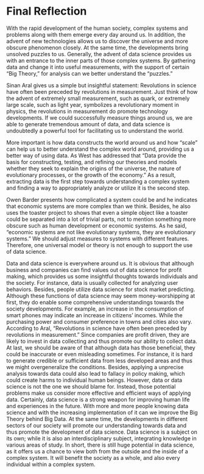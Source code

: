 # Final Reflection
  With the rapid development of the human society, complex systems and problems along with them emerge every day around us. In addition, the advent of new technologies allows us to discover the universe and more obscure phenomenon closely. At the same time, the developments bring unsolved puzzles to us. Generally, the advent of data science provides us with an entrance to the inner parts of those complex systems. By gathering data and change it into useful measurements, with the support of certain “Big Theory,” for analysis can we better understand the “puzzles.”   
  
  Sinan Aral gives us a simple but insightful statement: Revolutions in science have often been preceded by revolutions in measurement. Just think of how the advent of extremely small measurement, such as quark, or extremely large scale, such as light year, symbolizes a revolutionary moment in physics, the revolutions in measurement do promote technology developments. If we could successfully measure things around us, we are able to generate tremendous amount of data, and data science is undoubtedly a powerful tool for facilitating us to understand the world. 
  
  More important is how data constructs the world around us and how “scale” can help us to better understand the complex world around, providing us a better way of using data. As West has addressed that “Data provide the basis for constructing, testing, and refining our theories and models whether they seek to explain the origins of the universe, the nature of evolutionary processes, or the growth of the economy.”  As a result, extracting data is the first step towards understanding a complex system and finding a way to appropriately analyze or utilize it is the second step. 
  
  Owen Barder presents how complicated a system could be and he indicates that economic systems are more complex than we think. Besides, he also uses the toaster project to shows that even a simple object like a toaster could be separated into a lot of trivial parts, not to mention something more obscure such as human development or economic systems. As he said, “economic systems are not like evolutionary systems, they are evolutionary systems.” We should adjust measures to systems with different features. Therefore, one universal model or theory is not enough to support the use of data science.
  
  Data and data science is everywhere around us. It is obvious that although business and companies can find values out of data science for profit making, which provides us some insightful thoughts towards individuals and the society. For instance, data is usually collected for analyzing user behaviors. Besides, people utilize data science for stock market predicting. Although these functions of data science may seem money-worshipping at first, they do enable some comprehensive understandings towards the society developments. For example, an increase in the consumption of smart phones may indicate an increase in citizens’ incomes. While the purchasing power and consumer preference in towns and cities also vary. According to Aral, “Revolutions in science have often been preceded by revolutions in measurement.” Since companies are profit driven, they are likely to invest in data collecting and thus promote our ability to collect data. 
  At last, we should be aware of that although data has those beneficial, they could be inaccurate or even misleading sometimes. For instance, it is hard to generate credible or sufficient data from less developed areas and thus we might overgeneralize the conditions. Besides, applying a unprecise analysis towards data could also lead to fallacy in policy making, which could create harms to individual human beings. However, data or data science is not the one we should blame for. Instead, those potential problems make us consider more effective and efficient ways of applying data. Certainly, data science is a strong weapon for improving human life and experiences in the future. With more and more people knowing data science and with the increasing implementation of it can we improve the Big Theory behind Big Data. At the same time, the developments in different sectors of our society will promote our understanding towards data and thus promote the development of data science. Data science is a subject on its own; while it is also an interdisciplinary subject, integrating knowledge in various areas of study. In short, there is still huge potential in data science, as it offers us a chance to view both from the outside and the inside of a complex system. It will benefit the society as a whole, and also every individual within a complex system.  
